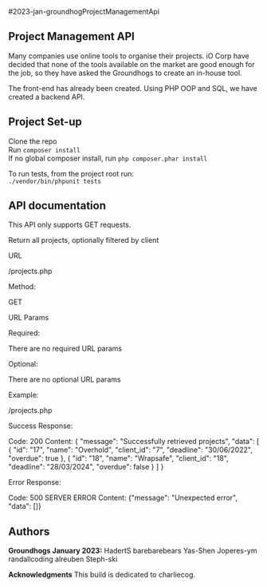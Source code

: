 #2023-jan-groundhogProjectManagementApi

## Project Management API

Many companies use online tools to organise their projects. iO Corp have decided that none of the tools available on the market are good enough for the job, so they have asked the Groundhogs to create an in-house tool.

The front-end has already been created. Using PHP OOP and SQL, we have created a backend API. 


## Project Set-up

Clone the repo  
Run `composer install`  
If no global composer install, run `php composer.phar install`

To run tests, from the project root run:  
`./vendor/bin/phpunit tests`


## API documentation

This API only supports GET requests.

Return all projects, optionally filtered by client

URL

/projects.php

Method:

GET

URL Params

Required:

There are no required URL params

Optional:

There are no optional URL params

Example:

/projects.php

Success Response:

Code: 200 
Content: 
{
"message": "Successfully retrieved projects",
"data": [
  {
    "id": "17",
    "name": "Overhold",
    "client_id": "7",
    "deadline": "30/06/2022",
    "overdue": true
  },
  {
    "id": "18",
    "name": "Wrapsafe",
    "client_id": "18",
    "deadline": "28/03/2024",
    "overdue": false
  }
]
}

Error Response:

Code: 500 SERVER ERROR 
Content: {"message": "Unexpected error", "data": []}

## Authors

**Groundhogs January 2023:**
HadertS barebarebears Yas-Shen Joperes-ym randallcoding alreuben Steph-ski

**Acknowledgments**
This build is dedicated to charliecog.
